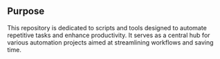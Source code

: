 
## Purpose
This repository is dedicated to scripts and tools designed to automate repetitive tasks and enhance productivity. It serves as a central hub for various automation projects aimed at streamlining workflows and saving time.
